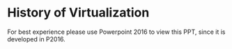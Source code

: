 # History of Virtualization

For best experience please use Powerpoint 2016 to view this PPT, since it is developed in P2016.